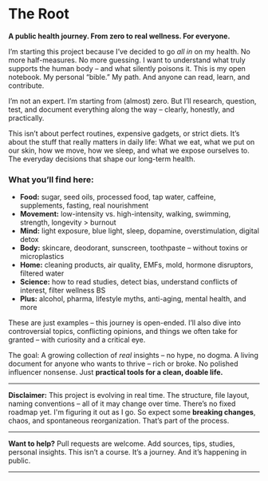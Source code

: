 # The Root

**A public health journey. From zero to real wellness. For everyone.**

I’m starting this project because I’ve decided to go *all in* on my health. No more half-measures. No more guessing. I want to understand what truly supports the human body – and what silently poisons it.
This is my open notebook. My personal “bible.” My path. And anyone can read, learn, and contribute.

I’m not an expert. I’m starting from (almost) zero. But I’ll research, question, test, and document everything along the way – clearly, honestly, and practically.

This isn’t about perfect routines, expensive gadgets, or strict diets. It’s about the stuff that really matters in daily life:
What we eat, what we put on our skin, how we move, how we sleep, and what we expose ourselves to. The everyday decisions that shape our long-term health.

### What you’ll find here:

* **Food:** sugar, seed oils, processed food, tap water, caffeine, supplements, fasting, real nourishment
* **Movement:** low-intensity vs. high-intensity, walking, swimming, strength, longevity > burnout
* **Mind:** light exposure, blue light, sleep, dopamine, overstimulation, digital detox
* **Body:** skincare, deodorant, sunscreen, toothpaste – without toxins or microplastics
* **Home:** cleaning products, air quality, EMFs, mold, hormone disruptors, filtered water
* **Science:** how to read studies, detect bias, understand conflicts of interest, filter wellness BS
* **Plus:** alcohol, pharma, lifestyle myths, anti-aging, mental health, and more

These are just examples – this journey is open-ended. I’ll also dive into controversial topics, conflicting opinions, and things we often take for granted – with curiosity and a critical eye.

The goal:
A growing collection of *real* insights – no hype, no dogma.
A living document for anyone who wants to thrive – rich or broke.
No polished influencer nonsense. Just **practical tools for a clean, doable life.**

---

**Disclaimer:**
This project is evolving in real time. The structure, file layout, naming conventions – all of it may change over time.
There’s no fixed roadmap yet. I'm figuring it out as I go. So expect some **breaking changes**, chaos, and spontaneous reorganization. That’s part of the process.

---

**Want to help?**
Pull requests are welcome. Add sources, tips, studies, personal insights.
This isn’t a course. It’s a journey. And it’s happening in public.

---

